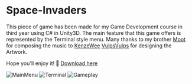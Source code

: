 # Space-Invaders

This piece of game has been made for my Game Development course in third year using C# in Unity3D. The main feature that this game offers is represented by the Terminal style menu. Many thanks to my brother [Moot](https://soundcloud.com/radu-mutilica) for composing the music to [KenzeWee](https://www.artstation.com/kenze_wee) [VulpsVulps]() for designing the Artwork.

Hope you'll enjoy it! 🙏
[Download here]([url](https://vl4duu.itch.io/space-invaders))

![MainMenu](https://i.imgur.com/iJWX8vT.png)
![Terminal](https://i.imgur.com/WnA2a42.png)
![Gameplay](https://i.imgur.com/XldbwNY.png) 
 
 
